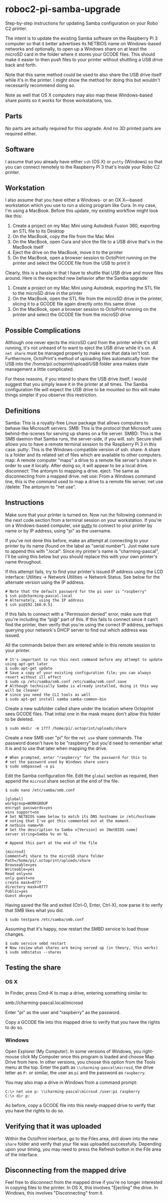 # roboc2-pi-samba-upgrade
Step-by-step instructions for updating Samba configuration on your Robo C2 printer.

The intent is to update the existing Samba software on the Raspberry Pi 3 computer so that it better advertises its NETBIOS name on Windows-based networks and optionally, to open up a Windows share on at least the microSD card in the folder where it stores your GCODE files.  This should make it easier to then push files to your printer without shuttling a USB drive back and forth.

Note that this same method could be used to also share the USB drive itself while it's in the printer.  I might show the method for doing this but wouldn't necessarily recommend doing so.

Note as well that OS X computers may also map these Windows-based share points so it works for those workstations, too.

## Parts
No parts are actually required for this upgrade.  And no 3D printed parts are required either.

## Software
I assume that you already have either `ssh` (OS X) or `putty` (Windows) so that you can connect remotely to the Raspberry Pi 3 that's inside your Robo C2 printer.

## Workstation
I also assume that you have either a Windows- or an OX X—based workstation which you use to run a slicing program like Cura.  In my case, I'm using a MacBook.  Before this update, my existing workflow might look like this:

1. Create a project on my Mac Mini using Autodesk Fusion 360, exporting an STL file to its Desktop
2. On the MacBook, copy the file from the Mac Mini
3. On the MacBook, open Cura and slice the file to a USB drive that's in the MacBook itself
4. Eject the drive on the MacBook, move it to the printer
5. On the MacBook, open a browser session to OctoPrint running on the printer and select the GCODE file from the USB to print it

Clearly, this is a hassle in that I have to shuttle that USB drive and move files around.  Here is the expected new behavior after the Samba upgrade:

1. Create a project on my Mac Mini using Autodesk, exporting the STL file to the microSD drive in the printer
2. On the MacBook, open the STL file from the microSD drive in the printer, slicing it to a GCODE file again directly onto this same drive
3. On the MacBook, open a browser session to OctoPrint running on the printer and select the GCODE file from the microSD drive

## Possible Complications
Although one never ejects the microSD card from the printer while it's still running, it's not unheard of to want to eject the USB drive while it's on.  A `net share` must be managed properly to make sure that data isn't lost.  Furthermore, OctoPrint's method of uploading files automatically from the USB into the /home/pi/.octoprint/upload/USB folder area makes state management a little complicated.

For these reasons, if you intend to share the USB drive itself, I would suggest that you simply leave it in the printer at all times.  The Samba configuration file will expect the USB drive to be mounted so this will make things simpler if you observe this restriction.

## Definitions
Samba:  This is a royalty-free Linux package that allows computers to behave like Microsoft servers.
SMB:  This is the protocol that Microsoft uses behind-the-scenes for serving up shares on a file server.
SMBD:  This is the SMB daemon that Samba runs, the server-side, if you will.
ssh:  Secure shell allows you to have a remote terminal session to the Raspberry Pi 3 in this case.
putty:  This is the Windows-compatible version of ssh.
share:  A share is a folder and its related set of files which are available to other computers.
map:  A remote computer "maps" a drive to a remote file server's share in order to use it locally.  After doing so, it will appear to be a local drive.
disconnect:  The antonym to mapping a drive.
eject:  The same as disconnecting from a mapped drive.
net use:  From a Windows command line, this is the command used to map a drive to a remote file server.
net use /delete:  The antonym to "net use".

## Instructions
Make sure that your printer is turned on.  Now run the following command in the next code section from a terminal session on your workstation.  If you're on a Windows-based computer, use [putty](http://www.putty.org) to connect to your printer by name or by IP address, using "pi" as the username.

If you've not done this before, make an attempt at connecting to your printer by its name (found on the label as "serial number").  Just make sure to append this with ".local".  Since my printer's name is "charming-pascal", I'll be using this below but you should replace this with your own printer's name throughout.

If this attempt fails, try to find your printer's issued IP address using the LCD interface:  Utilities -> Network Utilities -> Network Status.  See below for the alternate version using the IP address.

```
# Note that the default password for the pi user is "raspberry"
$ ssh pi@charming-pascal.local
# Alternately, using the IP address
$ ssh pi@192.168.0.51
```

If this fails to connect with a "Permission denied" error, make sure that you're including the "pi@" part of this.  If this fails to connect since it can't find the printer, then verify that you're using the correct IP address, perhaps querying your network's DHCP server to find out which address was issued.

All the commands below then are entered while in this remote session to your printer.

```
# It's important to run this next command before any attempt to update using apt-get later
$ sudo apt-get update
# Save a copy of your existing configuration file; you can always revert without ill effect
$ sudo cp /etc/samba/smb.conf /etc/samba/smb.conf.save
# Although technically Samba is already installed, doing it this way will be cleaner
# since you need the CLI tools as well
$ sudo apt-get install samba samba-common-bin
```

Create a new subfolder called share under the location where Octoprint sees GCODE files.  That initial one in the mask means don't allow this folder to be deleted.

```
$ sudo mkdir -m 1777 /home/pi/.octoprint/uploads/share
```

Create a new SMB user "pi" for the `net use` share commands.  The password doesn't have to be "raspberry" but you'd need to remember what it is and to use that later when mapping the drive.

```
# When prompted, enter "raspberry" for the password for this to
# set the password used by Windows share users
$ sudo smbpasswd -a pi
```

Edit the Samba configuration file.  Edit the `global` section as required, then append the `microsd` share section at the end of the file.

```
$ sudo nano /etc/samba/smb.conf

[global]
workgroup=WORKGROUP
encrypt passwords=yes
wins support=no
# Set NETBIOS name below to match its DNS hostname in /etc/hostname
# noting that I've got this commented out at the moment. 
# netbios name=%h
# Set the description to Samba v[Version] on [NetBIOS name]
server string=Samba %v on %L

# Append this part at the end of the file

[microsd]
Comment=Pi share to the microSD share folder
Path=/home/pi/.octoprint/uploads/share
Browseable=yes
Writeable=yes
Read only=no
only guest=no
create mask=0777
directory mask=0777
Public=yes
Guest ok=yes
```

Having saved the file and exited (Ctrl-O, Enter, Ctrl-X), now parse it to verify that SMB likes what you did.

```
$ sudo testparm /etc/samba/smb.conf
```

Assuming that it's happy, now restart the SMBD service to load those changes.

```
$ sudo service smbd restart
# Now review what shares are being served up (in theory, this works)
$ sudo smbstatus --shares
```

## Testing the share
### OS X
In Finder, press Cmd-K to map a drive, entering something similar to:

smb://charming-pascal.local/microsd

Enter "pi" as the user and "raspberry" as the password.

Copy a GCODE file into this mapped drive to verify that you have the rights to do so.

### Windows
Open Explorer (My Computer).  In some versions of Windows, you right-mouse click My Computer once this program is loaded and choose Map Drive from here.  In other versions, you choose this option from the Tools menu at the top.  Enter the path as `\\charming-pascal\microsd`, the drive letter as `P:` or similar, the user as `pi` and the password as `raspberry`.

You may also map a drive in Windows from a command prompt:

```
C:\> net use p: \\charming-pascal\microsd /user:pi raspberry
C:\> dir p:
```

As before, copy a GCODE file into this newly-mapped drive to verify that you have the rights to do so.

## Verifying that it was uploaded
Within the OctoPrint interface, go to the Files area, drill down into the new `share` folder and verify that your file was uploaded successfully.  Depending upon your timing, you may need to press the Refresh button in the File area of the interface.

## Disconnecting from the mapped drive
Feel free to disconnect from the mapped drive if you're no longer interested in copying files to the printer.  In OS X, this involves "Ejecting" the drive.  In Windows, this involves "Disconnecting" from it.

